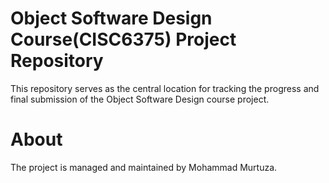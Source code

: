 <h1>Object Software Design Course(CISC6375) Project Repository</h1>
This repository serves as the central location for tracking the progress and final submission of the Object Software Design course project.

<h1>About</h1>
The project is managed and maintained by Mohammad Murtuza.
